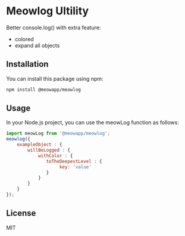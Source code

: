 # Meowlog Ultility 

Better console.log() with extra feature:
- colored
- expand all objects

 
## Installation

You can install this package using npm:

```bash
npm install @meowapp/meowlog 
```

## Usage
In your Node.js project, you can use the meowLog function as follows:

```javascript
import meowLog from '@meowapp/meowlog';
meowlog({
    exampleObject : {
        willBeLogged : {
            withColor : {
               toTheDeepestLevel : {
                    key: 'value'
               } 
            }
        }
    }
});
```

## License
MIT
